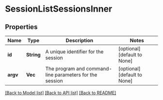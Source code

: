 # SessionListSessionsInner

## Properties
Name | Type | Description | Notes
------------ | ------------- | ------------- | -------------
**id** | **String** | A unique identifier for the session | [optional] [default to None]
**argv** | **Vec<String>** | The program and command-line parameters for the session | [optional] [default to None]

[[Back to Model list]](../README.md#documentation-for-models) [[Back to API list]](../README.md#documentation-for-api-endpoints) [[Back to README]](../README.md)


